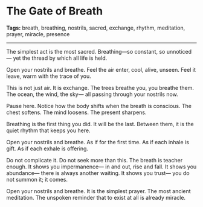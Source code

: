 # The Gate of Breath

**Tags:** breath, breathing, nostrils, sacred, exchange, rhythm, meditation, prayer, miracle, presence

---

The simplest act is the most sacred.
Breathing—so constant,
so unnoticed—
yet the thread by which all life is held.

Open your nostrils and breathe.
Feel the air enter,
cool, alive, unseen.
Feel it leave,
warm with the trace of you.

This is not just air.
It is exchange.
The trees breathe you,
you breathe them.
The ocean, the wind, the sky—
all passing through your nostrils now.

Pause here.
Notice how the body shifts
when the breath is conscious.
The chest softens.
The mind loosens.
The present sharpens.

Breathing is the first thing you did.
It will be the last.
Between them,
it is the quiet rhythm that keeps you here.

Open your nostrils and breathe.
As if for the first time.
As if each inhale is gift.
As if each exhale is offering.

Do not complicate it.
Do not seek more than this.
The breath is teacher enough.
It shows you impermanence—
in and out,
rise and fall.
It shows you abundance—
there is always another waiting.
It shows you trust—
you do not summon it;
it comes.

Open your nostrils and breathe.
It is the simplest prayer.
The most ancient meditation.
The unspoken reminder that
to exist at all
is already miracle.


